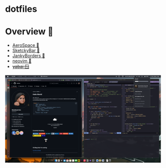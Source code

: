 # dotfiles

# Overview 🥞

- [AeroSpace 🚀](https://github.com/nikitabobko/AeroSpace)
- [SketckyBar 🎨](https://github.com/FelixKratz/SketchyBar)
- [JankyBorders 🔳](https://github.com/FelixKratz/JankyBorders)
- [neovim 💬](https://github.com/neovim/neovim)
- ~~[yabai 🪟](https://github.com/koekeishiya/yabai)~~

<img width="2560" alt="16NOV24" src="screenshots/desktop_.png"/>
